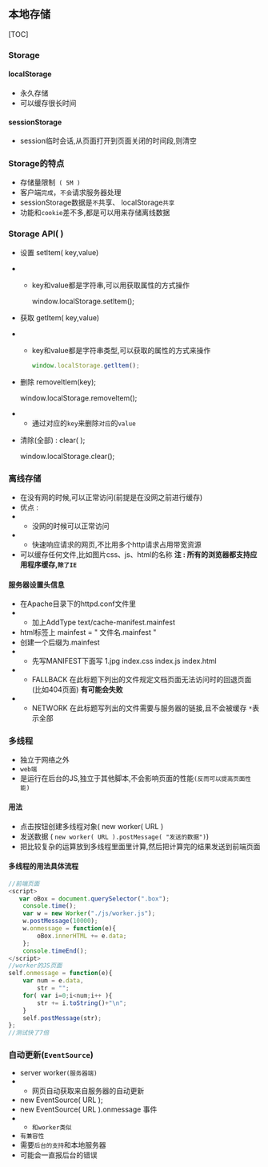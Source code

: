 ## 本地存储
[TOC]
### Storage
#### localStorage  
- 永久存储
- 可以缓存很长时间
#### sessionStorage
- session临时会话,从页面打开到页面关闭的时间段,则清空
### Storage的特点
- 存储量限制` ( 5M )`
- 客户端`完成`，`不会`请求服务器处理
- sessionStorage数据是`不`共享、 localStorage`共享`
- 功能和`cookie`差不多,都是可以用来存储离线数据

### Storage API( )
- 设置 setltem( key,value)
- - key和value都是字符串,可以用获取属性的方式操作

    window.localStorage.setltem();

- 获取 getltem( key,value)
- - key和value都是字符串类型,可以获取的属性的方式来操作

     ```js
     window.localStorage.getltem();
     ```

- 删除 removeItlem(key);

     window.localStorage.removeltem();

- - 通过对应的`key`来删除`对应`的`value`
- 清除(全部) : clear( );

    window.localStorage.clear();

### 离线存储
- 在没有网的时候,可以正常访问(前提是在没网之前进行缓存)
- 优点 : 
- - 没网的时候可以正常访问
- - 快速响应请求的网页,不比用多个http请求占用带宽资源
- 可以缓存任何文件,比如图片css、js、html的名称
**注 : 所有的浏览器都支持应用程序缓存,`除了IE`**

#### 服务器设置头信息
- 在Apache目录下的httpd.conf文件里
- - 加上AddType text/cache-manifest.mainfest
- html标签上 mainfest = " 文件名.mainfest " 
- 创建一个后缀为.mainfest
- - 先写MANIFEST下面写 1.jpg index.css index.js index.html
- - FALLBACK  在此标题下列出的文件规定文档页面无法访问时的回退页面(比如404页面) **有可能会失败**
- - NETWORK 在此标题写列出的文件需要与服务器的链接,且不会被缓存   `*`表示全部

### 多线程
- 独立于网络之外
- `web端`
- 是运行在后台的JS,独立于其他脚本,不会影响页面的性能`(反而可以提高页面性能)`
#### 用法 
- 点击按钮创建多线程对象( new worker( URL )
- 发送数据  ( `new worker( URL ).postMessage( "发送的数据")`)
- 把比较复杂的运算放到多线程里面里计算,然后把计算完的结果发送到前端页面
#### 多线程的用法具体流程

```js
//前端页面
<script>
   var oBox = document.querySelector(".box");
    console.time();
    var w = new Worker("./js/worker.js");
    w.postMessage(10000);
    w.onmessage = function(e){
        oBox.innerHTML += e.data;
    };
    console.timeEnd();
</script>
//worker的JS页面
self.onmessage = function(e){
    var num = e.data,
        str = "";
    for( var i=0;i<num;i++ ){
        str += i.toString()+"\n";
    }
    self.postMessage(str);
};
//测试快了7倍
```

### 自动更新(`EventSource`)
- server worker`(服务器端)`
- - 网页自动获取来自服务器的自动更新
- new EventSource( URL );
- new EventSource( URL ).onmessage 事件
- - `和worker类似`
- `有兼容性`
- 需要`后台的支持`和本地服务器
- 可能会一直报后台的错误